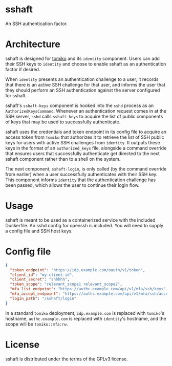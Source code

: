 # sshaft

An SSH authentication factor.

# Architecture

sshaft is designed for [tomiko](https://github.com/toshokan/tomiko) and its `identity` component. Users can add their SSH keys to `identity` and choose to enable sshaft as an authentication factor if desired.

When `identity` presents an authentication challenge to a user, it records that there is an active SSH challenge for that user, and informs the user that they should perform an SSH authentication against the server configured for sshaft.

sshaft's `sshaft-keys` component is hooked into the `sshd` process as an `AuthorizedKeysCommand`. Whenever an authentication request comes in at the SSH server, `sshd` calls `sshaft-keys` to acquire the list of public components of keys that may be used to successfully authenticate. 

sshaft uses the credentials and token endpoint in its config file to acquire an access token from `tomiko` that authorizes it to retrieve the list of SSH public keys for users with active SSH challenges from `identity`. It outputs these keys in the format of an `authorized_keys` file, alongside a command override that ensures users that successfully authenticate get directed to the next sshaft component rather than to a shell on the system.

The next component, `sshaft-login`, is only called (by the command override from earlier) when a user successfully authenticates with their SSH key. This component informs `identity` that the authentication challenge has been passed, which allows the user to continue their login flow.

# Usage

sshaft is meant to be used as a containerized service with the included Dockerfile.
An sshd config for openssh is included.
You will need to supply a config file and SSH host keys.

# Config file

```json
{
  "token_endpoint": "https://idp.example.com/oauth/v1/token",
  "client_id": "my-client-id",
  "client_secret": "shhhhh",
  "token_scope": "relevant_scope1 relevant_scope2",
  "mfa_list_endpoint": "https://authc.example.com/api/v1/mfa/ssh/keys",
  "mfa_accept_endpoint": "https://authc.example.com/api/v1/mfa/ssh/accept",
  "login_path": "/sshaft/login"
}

```

In a standard `tomiko` deployment, `idp.example.com` is replaced with `tomiko`'s hostname, `authc.example.com` is replaced with `identity`'s hostname, and the scope will be `tomiko::mfa:rw`.

# License

sshaft is distributed under the terms of the GPLv3 license. 
